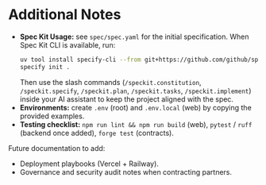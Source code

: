 # Additional Notes

- **Spec Kit Usage:** see `spec/spec.yaml` for the initial specification. When Spec Kit CLI is available, run:
  ```bash
  uv tool install specify-cli --from git+https://github.com/github/spec-kit.git
  specify init .
  ```
  Then use the slash commands (`/speckit.constitution`, `/speckit.specify`, `/speckit.plan`, `/speckit.tasks`, `/speckit.implement`) inside your AI assistant to keep the project aligned with the spec.
- **Environments:** create `.env` (root) and `.env.local` (web) by copying the provided examples.
- **Testing checklist:** `npm run lint && npm run build` (web), `pytest` / `ruff` (backend once added), `forge test` (contracts).

Future documentation to add:
- Deployment playbooks (Vercel + Railway).
- Governance and security audit notes when contracting partners.
